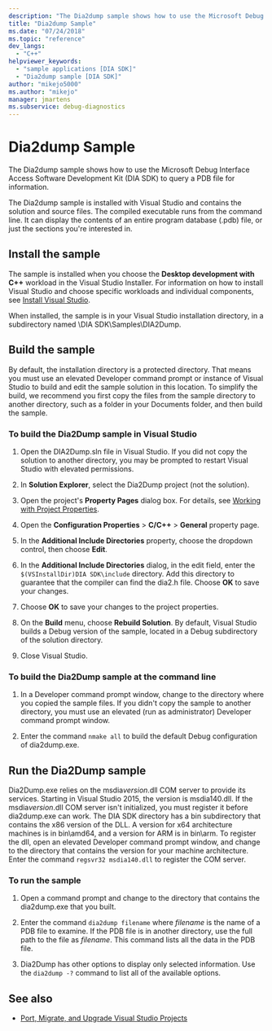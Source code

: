 ```yaml
---
description: "The Dia2dump sample shows how to use the Microsoft Debug Interface Access Software Development Kit (DIA SDK) to query a PDB file for information."
title: "Dia2dump Sample"
ms.date: "07/24/2018"
ms.topic: "reference"
dev_langs:
  - "C++"
helpviewer_keywords:
  - "sample applications [DIA SDK]"
  - "Dia2dump sample [DIA SDK]"
author: "mikejo5000"
ms.author: "mikejo"
manager: jmartens
ms.subservice: debug-diagnostics
---
```

# Dia2dump Sample


The Dia2dump sample shows how to use the Microsoft Debug Interface Access Software Development Kit (DIA SDK) to query a PDB file for information.

The Dia2dump sample is installed with Visual Studio and contains the solution and source files. The compiled executable runs from the command line. It can display the contents of an entire program database (.pdb) file, or just the sections you're interested in.

## Install the sample

The sample is installed when you choose the **Desktop development with C++** workload in the Visual Studio Installer. For information on how to install Visual Studio and choose specific workloads and individual components, see [Install Visual Studio](../../install/install-visual-studio.md).

When installed, the sample is in your Visual Studio installation directory, in a subdirectory named \DIA SDK\Samples\DIA2Dump.

## Build the sample

By default, the installation directory is a protected directory. That means you must use an elevated Developer command prompt or instance of Visual Studio to build and edit the sample solution in this location. To simplify the build, we recommend you first copy the files from the sample directory to another directory, such as a folder in your Documents folder, and then build the sample.

### To build the Dia2Dump sample in Visual Studio

1. Open the DIA2Dump.sln file in Visual Studio. If you did not copy the solution to another directory, you may be prompted to restart Visual Studio with elevated permissions.

1. In **Solution Explorer**, select the Dia2Dump project (not the solution).

1. Open the project's **Property Pages** dialog box. For details, see [Working with Project Properties](/cpp/build/working-with-project-properties).

1. Open the **Configuration Properties** > **C/C++** > **General** property page.

1. In the **Additional Include Directories** property, choose the dropdown control, then choose **Edit**.

1. In the **Additional Include Directories** dialog, in the edit field, enter the `$(VSInstallDir)DIA SDK\include` directory. Add this directory to guarantee that the compiler can find the dia2.h file. Choose **OK** to save your changes.

1. Choose **OK** to save your changes to the project properties.

1. On the **Build** menu, choose **Rebuild Solution**. By default, Visual Studio builds a Debug version of the sample, located in a Debug subdirectory of the solution directory.

1. Close Visual Studio.

### To build the Dia2Dump sample at the command line

1. In a Developer command prompt window, change to the directory where you copied the sample files. If you didn't copy the sample to another directory, you must use an elevated (run as administrator) Developer command prompt window.

1. Enter the command `nmake all` to build the default Debug configuration of dia2dump.exe.

## Run the Dia2Dump sample

Dia2Dump.exe relies on the msdia*version*.dll COM server to provide its services. Starting in Visual Studio 2015, the version is msdia140.dll. If the msdia*version*.dll COM server isn't initialized, you must register it before dia2dump.exe can work. The DIA SDK directory has a bin subdirectory that contains the x86 version of the DLL. A version for x64 architecture machines is in bin\amd64, and a version for ARM is in bin\arm. To register the dll, open an elevated Developer command prompt window, and change to the directory that contains the version for your machine architecture. Enter the command `regsvr32 msdia140.dll` to register the COM server.

### To run the sample

1. Open a command prompt and change to the directory that contains the dia2dump.exe that you built.

1. Enter the command `dia2dump filename` where *filename* is the name of a PDB file to examine. If the PDB file is in another directory, use the full path to the file as *filename*. This command lists all the data in the PDB file.

1. Dia2Dump has other options to display only selected information. Use the `dia2dump -?` command to list all of the available options.

## See also

- [Port, Migrate, and Upgrade Visual Studio Projects](/visualstudio/releases/2019/port-migrate-and-upgrade-visual-studio-projects)
